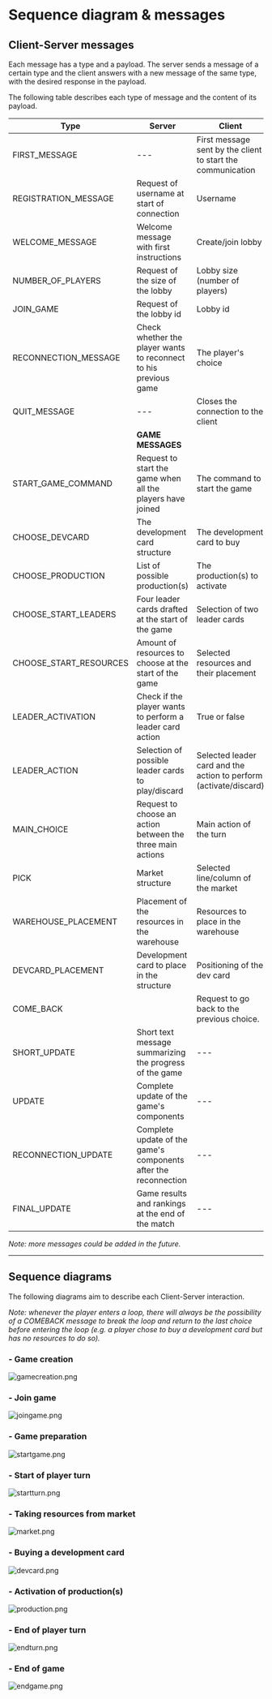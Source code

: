 # Sequence diagram & messages

## Client-Server messages

Each message has a type and a payload. The server sends a message of a certain type and the client answers with a new message of the same type, with the desired response in the payload. 

The following table describes each type of message and the content of its payload.

| Type | Server | Client |
|------|--------|--------|
|FIRST_MESSAGE|---|First message sent by the client to start the communication|
|REGISTRATION_MESSAGE|Request of username at start of connection|Username|
|WELCOME_MESSAGE|Welcome message with first instructions|Create/join lobby|
|NUMBER_OF_PLAYERS|Request of the size of the lobby|Lobby size (number of players)
|JOIN_GAME|Request of the lobby id|Lobby id|
|RECONNECTION_MESSAGE|Check whether the player wants to reconnect to his previous game|The player's choice|
|QUIT_MESSAGE|---|Closes the connection to the client|
||**GAME MESSAGES**||
|START_GAME_COMMAND|Request to start the game when all the players have joined|The command to start the game|
|CHOOSE_DEVCARD|The development card structure|The development card to buy|
|CHOOSE_PRODUCTION|List of possible production(s)|The production(s) to activate|
|CHOOSE_START_LEADERS|Four leader cards drafted at the start of the game|Selection of two leader cards|
|CHOOSE_START_RESOURCES|Amount of resources to choose at the start of the game|Selected resources and their placement|
|LEADER_ACTIVATION|Check if the player wants to perform a leader card action|True or false|
|LEADER_ACTION|Selection of possible leader cards to play/discard|Selected leader card and the action to perform (activate/discard)|
|MAIN_CHOICE|Request to choose an action between the three main actions|Main action of the turn|
|PICK|Market structure|Selected line/column of the market|
|WAREHOUSE_PLACEMENT|Placement of the resources in the warehouse|Resources to place in the warehouse|
|DEVCARD_PLACEMENT|Development card to place in the structure|Positioning of the dev card
|COME_BACK|| Request to go back to the previous choice.
|SHORT_UPDATE|Short text message summarizing the progress of the game| ---
|UPDATE|Complete update of the game's components|---
|RECONNECTION_UPDATE|Complete update of the game's components after the reconnection|---
|FINAL_UPDATE|Game results and rankings at the end of the match|---

_Note: more messages could be added in the future._

---

## Sequence diagrams

The following diagrams aim to describe each Client-Server interaction.

_Note: whenever the player enters a loop, there will always be the possibility of a COMEBACK message to break the loop
and return to the last choice before entering the loop (e.g. a player chose to buy a development card but has no 
resources to do so)._

### - Game creation
![gamecreation.png](../../images/sequence/gamecreation.png)

### - Join game
![joingame.png](../../images/sequence/joingame.png)

### - Game preparation
![startgame.png](../../images/sequence/startgame.png)

### - Start of player turn
![startturn.png](../../images/sequence/startturn.png)

### - Taking resources from market
![market.png](../../images/sequence/market.png)

### - Buying a development card
![devcard.png](../../images/sequence/devcard.png)

### - Activation of production(s)
![production.png](../../images/sequence/production.png)

### - End of player turn
![endturn.png](../../images/sequence/endturn.png)

### - End of game
![endgame.png](../../images/sequence/endgame.png)

